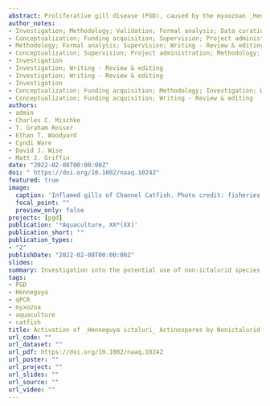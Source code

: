 ```yaml
---
abstract: Proliferative gill disease (PGD), caused by the myxozoan _Henneguya ictaluri_, is an important parasitic disease in U.S. catfish aquaculture. Continuous exposure of Channel Catfish _Ictalurus punctatus_ to the actinospore stage of _H. ictaluri_ results in a severe inflammatory response at the gills, leading to morbidity and death. Previous work indicates that the chemical cues in fish mucus that are recognized by myxozoan actinospores are not host specific. Building on these findings, the potential decoy effects of nonictalurid fish to actinospores of _H. ictaluri_ were evaluated. Exposure of actinospores to gill mucus from multiple nonictalurid fishes resulted in actinospore activation for all fish species tested. Based on these findings, experimental transmission trials with potential interceptor fish were conducted. Individual Channel Catfish were co-stocked with Western Mosquitofish _Gambusia affinis_ at 0, 10, 25, or 50% of mean Channel Catfish biomass and exposed to 3,000 actinospores of _H. ictaluri_. Gill tissues were sampled at 24-h postchallenge, and parasite burden was estimated by _H. ictaluri_-specific quantitative PCR. Results revealed that Western Mosquitofish stocked at 25% and 50% of catfish biomass reduced _H. ictaluri_ DNA in Channel Catfish gills more than threefold. In a second study, catfish were exposed to pond water collected from an active PGD outbreak in the presence of Western Mosquitofish stocked at 25% of catfish biomass. Channel Catfish were sampled at 24-h and at 7-d after the last pond water exposure. At 24-h postexposure, catfish that were co-stocked with Western Mosquitofish showed significantly lower _H. ictaluri_ DNA than catfish stocked alone. This treatment effect was absent at 7-d postexposure, as parasite quantities within tissues had increased over 1,000×, with marked variability. Still, results indicate that the chemical cues that activate _H. ictaluri_ actinospores are not specific to Channel Catfish. This work evinces a potential benefit of nonictalurid fish in combating _H. ictaluri_, suggesting that the presence of nonictalurid interceptor fish in catfish ponds may minimize PGD severity.
author_notes:
- Investigation; Methodology; Validation; Formal analysis; Data curation; Writing - Original draft; Visualization
- Conceptualization; Funding acquisition; Supervision; Project administration; Methodology; Validation; Investigation; Writing - Review & editing
- Methodology; Formal analysis; Supervision; Writing - Review & editing
- Conceptualization; Supervision; Project administration; Methodology; Validation; Investigation; Writing - Review & editing
- Investigation
- Investigation; Writing - Review & editing
- Investigation; Writing - Review & editing
- Investigation
- Conceptualization; Funding acquisition; Methodology; Investigation; Writing - Review & editing
- Conceptualization; Funding acquisition; Writing - Review & editing
authors:
- admin
- Charles C. Mischke
- T. Graham Rosser
- Ethan T. Woodyard
- Cyndi Ware
- David J. Wise
- Matt J. Griffin
date: "2022-02-08T00:00:00Z"
doi: " https://doi.org/10.1002/naaq.10242"
featured: true
image:
  caption: 'Inflamed gills of Channel Catfish. Photo credit: fisheries.tamu.edu'
  focal_point: ""
  preview_only: false
projects: [pgd]
publication: '*Aquaculture, XX*(XX)'
publication_short: ""
publication_types:
- "2"
publishDate: "2022-02-08T00:00:00Z"
slides: 
summary: Investigation into the potential use of non-ictalurid species as dead-end hosts for _Henneguya ictaluri_, a parasite of Channel Catfish
tags:
- PGD
- Henneguya
- qPCR
- myxozoa
- aquaculture
- catfish
title: Activation of _Henneguya ictaluri_ Actinospores by Nonictalurid Fish Species, with Implications for Management of Proliferative Gill Disease in Catfish Aquaculture
url_code: ""
url_dataset: ""
url_pdf: https://doi.org/10.1002/naaq.10242
url_poster: ""
url_project: ""
url_slides: ""
url_source: ""
url_video: ""
---
```

